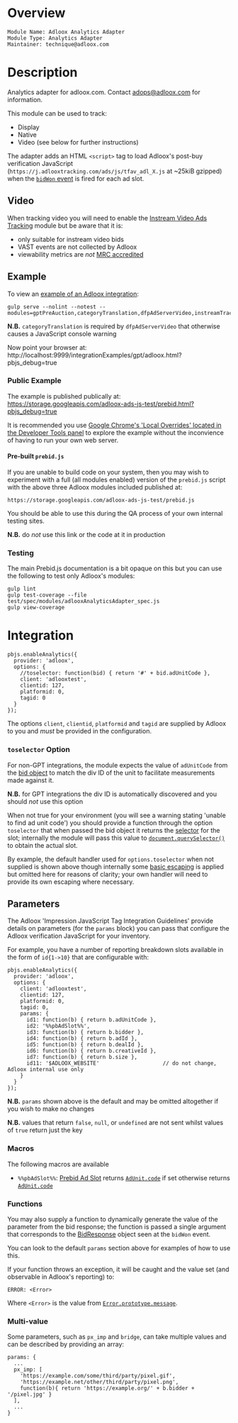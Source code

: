 # Overview

    Module Name: Adloox Analytics Adapter
    Module Type: Analytics Adapter
    Maintainer: technique@adloox.com

# Description

Analytics adapter for adloox.com. Contact adops@adloox.com for information.

This module can be used to track:

 * Display
 * Native
 * Video (see below for further instructions)

The adapter adds an HTML `<script>` tag to load Adloox's post-buy verification JavaScript (`https://j.adlooxtracking.com/ads/js/tfav_adl_X.js` at ~25kiB gzipped) when the [`bidWon` event](https://docs.prebid.org/dev-docs/publisher-api-reference.html#module_pbjs.onEvent) is fired for each ad slot.

## Video

When tracking video you will need to enable the [Instream Video Ads Tracking](https://docs.prebid.org/dev-docs/modules/instreamTracking.html) module but be aware that it is:

 * only suitable for instream video bids
 * VAST events are not collected by Adloox
 * viewability metrics are *not* [MRC accredited](http://mediaratingcouncil.org/)

## Example

To view an [example of an Adloox integration](../integrationExamples/gpt/adloox.html):

    gulp serve --nolint --notest --modules=gptPreAuction,categoryTranslation,dfpAdServerVideo,instreamTracking,rubiconBidAdapter,spotxBidAdapter,adlooxAnalyticsAdapter

**N.B.** `categoryTranslation` is required by `dfpAdServerVideo` that otherwise causes a JavaScript console warning

Now point your browser at: http://localhost:9999/integrationExamples/gpt/adloox.html?pbjs_debug=true

### Public Example

The example is published publically at: https://storage.googleapis.com/adloox-ads-js-test/prebid.html?pbjs_debug=true

It is recommended you use [Google Chrome's 'Local Overrides' located in the Developer Tools panel](https://www.trysmudford.com/blog/chrome-local-overrides/) to explore the example without the inconvience of having to run your own web server.

#### Pre-built `prebid.js`

If you are unable to build code on your system, then you may wish to experiment with a full (all modules enabled) version of the `prebid.js` script with the above three Adloox modules included published at:

    https://storage.googleapis.com/adloox-ads-js-test/prebid.js

You should be able to use this during the QA process of your own internal testing sites.

**N.B.** do *not* use this link or the code at it in production

### Testing

The main Prebid.js documentation is a bit opaque on this but you can use the following to test only Adloox's modules:

    gulp lint
    gulp test-coverage --file test/spec/modules/adlooxAnalyticsAdapter_spec.js
    gulp view-coverage

# Integration

    pbjs.enableAnalytics({
      provider: 'adloox',
      options: {
        //toselector: function(bid) { return '#' + bid.adUnitCode },
        client: 'adlooxtest',
        clientid: 127,
        platformid: 0,
        tagid: 0
      }
    });

The options `client`, `clientid`, `platformid` and `tagid` are supplied by Adloox to you and *must* be provided in the configuration.

### `toselector` Option

For non-GPT integrations, the module expects the value of `adUnitCode` from the [bid object](https://docs.prebid.org/dev-docs/publisher-api-reference.html#module_pbjs.getBidResponses) to match the div ID of the unit to facilitate measurements made against it.

**N.B.** for GPT integrations the div ID is automatically discovered and you should *not* use this option

When not true for your environment (you will see a warning stating 'unable to find ad unit code') you should provide a function through the option `toselector` that when passed the bid object it returns the [selector](https://www.javascripttutorial.net/javascript-dom/javascript-queryselector/) for the slot; internally the module will pass this value to [`document.querySelector()`](https://developer.mozilla.org/en-US/docs/Web/API/Document/querySelector) to obtain the actual slot.

By example, the default handler used for `options.toselector` when not supplied is shown above though internally some [basic escaping](https://mathiasbynens.be/notes/css-escapes) is applied but omitted here for reasons of clarity; your own handler will need to provide its own escaping where necessary.

## Parameters

The Adloox 'Impression JavaScript Tag Integration Guidelines' provide details on parameters (for the `params` block) you can pass that configure the Adloox verification JavaScript for your inventory.

For example, you have a number of reporting breakdown slots available in the form of `id{1->10}` that are configurable with:

    pbjs.enableAnalytics({
      provider: 'adloox',
      options: {
        client: 'adlooxtest',
        clientid: 127,
        platformid: 0,
        tagid: 0,
        params: {
          id1: function(b) { return b.adUnitCode },
          id2: '%%pbAdSlot%%',
          id3: function(b) { return b.bidder },
          id4: function(b) { return b.adId },
          id5: function(b) { return b.dealId },
          id6: function(b) { return b.creativeId },
          id7: function(b) { return b.size },
          id11: '$ADLOOX_WEBSITE'                    // do not change, Adloox internal use only
        }
      }
    });

**N.B.** `params` shown above is the default and may be omitted altogether if you wish to make no changes

**N.B.** values that return `false`, `null`, or `undefined` are not sent whilst values of `true` return just the key

### Macros

The following macros are available

 * `%%pbAdSlot%%`: [Prebid Ad Slot](https://docs.prebid.org/features/pbAdSlot.html) returns [`AdUnit.code`](https://docs.prebid.org/features/pbAdSlot.html) if set otherwise returns [`AdUnit.code`](https://docs.prebid.org/dev-docs/adunit-reference.html#adunit)

### Functions

You may also supply a function to dynamically generate the value of the parameter from the bid response; the function is passed a single argument that corresponds to the [BidResponse](https://docs.prebid.org/dev-docs/publisher-api-reference.html#module_pbjs.getBidResponses) object seen at the `bidWon` event.

You can look to the default `params` section above for examples of how to use this.

If your function throws an exception, it will be caught and the value set (and observable in Adloox's reporting) to:

    ERROR: <Error>

Where `<Error>` is the value from [`Error.prototype.message`](https://developer.mozilla.org/en-US/docs/Web/JavaScript/Reference/Global_Objects/Error/message).

### Multi-value

Some parameters, such as `px_imp` and `bridge`, can take multiple values and can be described by providing an array:

    params: {
      ...
      px_imp: [
        'https://example.com/some/third/party/pixel.gif',
        'https://example.net/other/third/party/pixel.png',
        function(b){ return 'https://example.org/' + b.bidder + '/pixel.jpg' }
      ],
      ...
    }
